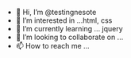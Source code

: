 - 👋 Hi, I’m @testingnesote
- 👀 I’m interested in ...html, css
- 🌱 I’m currently learning ... jquery
- 💞️ I’m looking to collaborate on ...
- 📫 How to reach me ...

<!---
testingnesote/testingnesote is a ✨ special ✨ repository because its `README.md` (this file) appears on your GitHub profile.
You can click the Preview link to take a look at your changes.
--->
